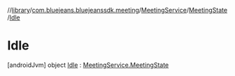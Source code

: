 //[library](../../../../../index.md)/[com.bluejeans.bluejeanssdk.meeting](../../../index.md)/[MeetingService](../../index.md)/[MeetingState](../index.md)/[Idle](index.md)



# Idle  
 [androidJvm] object [Idle](index.md) : [MeetingService.MeetingState](../index.md)   

